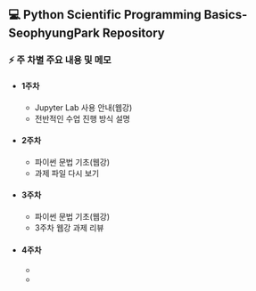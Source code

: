 ## 💻 Python Scientific Programming Basics-SeophyungPark Repository

### ⚡ 주 차별 주요 내용 및 메모
- #### 1주차
    * Jupyter Lab 사용 안내(웹강)
    * 전반적인 수업 진행 방식 설명
- #### 2주차
    * 파이썬 문법 기초(웹강)
    * 과제 파일 다시 보기
- #### 3주차
    * 파이썬 문법 기초(웹강)
    * 3주차 웹강 과제 리뷰
- #### 4주차
    *
    * 